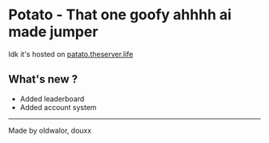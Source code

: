 # Potato - That one goofy ahhhh ai made jumper

Idk it's hosted on [patato.theserver.life](https://potato.theserver.life)



## What's new ?

- Added leaderboard
- Added account system

---
Made by oldwalor, douxx
